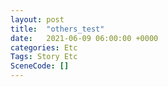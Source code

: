 ```yaml
---
layout: post
title:  "others_test"
date:   2021-06-09 06:00:00 +0000
categories: Etc
Tags: Story Etc
SceneCode: []
---
```

